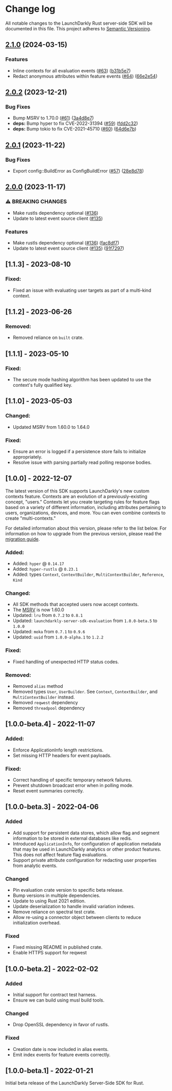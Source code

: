 # Change log

All notable changes to the LaunchDarkly Rust server-side SDK will be documented in this file. This project adheres to [Semantic Versioning](http://semver.org).

## [2.1.0](https://github.com/launchdarkly/rust-server-sdk/compare/2.0.2...2.1.0) (2024-03-15)


### Features

* Inline contexts for all evaluation events ([#63](https://github.com/launchdarkly/rust-server-sdk/issues/63)) ([b31b5e7](https://github.com/launchdarkly/rust-server-sdk/commit/b31b5e77cc2a0edf7fdbed84974c76df7b3a02d4))
* Redact anonymous attributes within feature events ([#64](https://github.com/launchdarkly/rust-server-sdk/issues/64)) ([66e2e54](https://github.com/launchdarkly/rust-server-sdk/commit/66e2e54106cbed5c2f35806eaff0165f5351ccc6))

## [2.0.2](https://github.com/launchdarkly/rust-server-sdk/compare/2.0.1...2.0.2) (2023-12-21)


### Bug Fixes

* Bump MSRV to 1.70.0 ([#61](https://github.com/launchdarkly/rust-server-sdk/issues/61)) ([3a4d8e7](https://github.com/launchdarkly/rust-server-sdk/commit/3a4d8e734d25b0adea7e77d0b43c13f451059b6a))
* **deps:** Bump hyper to fix CVE-2022-31394 ([#59](https://github.com/launchdarkly/rust-server-sdk/issues/59)) ([fdd2c32](https://github.com/launchdarkly/rust-server-sdk/commit/fdd2c3285dacf8caf3a0730f2b760e69707086be))
* **deps:** Bump tokio to fix CVE-2021-45710 ([#60](https://github.com/launchdarkly/rust-server-sdk/issues/60)) ([64d6e7b](https://github.com/launchdarkly/rust-server-sdk/commit/64d6e7b0eef3183ea6de89eaa35708f838c2cbfb))

## [2.0.1](https://github.com/launchdarkly/rust-server-sdk/compare/2.0.0...2.0.1) (2023-11-22)


### Bug Fixes

* Export config::BuildError as ConfigBuildError ([#57](https://github.com/launchdarkly/rust-server-sdk/issues/57)) ([28e8d78](https://github.com/launchdarkly/rust-server-sdk/commit/28e8d78ad485f025a5d12d198fb5a67fd157d815))

## [2.0.0](https://github.com/launchdarkly/rust-server-sdk/compare/1.1.3...2.0.0) (2023-11-17)


### ⚠ BREAKING CHANGES

* Make rustls dependency optional ([#136](https://github.com/launchdarkly/rust-server-sdk/issues/136))
* Update to latest event source client ([#135](https://github.com/launchdarkly/rust-server-sdk/issues/135))

### Features

* Make rustls dependency optional ([#136](https://github.com/launchdarkly/rust-server-sdk/issues/136)) ([fac8df7](https://github.com/launchdarkly/rust-server-sdk/commit/fac8df750ed4ab233edb62fc6d77277ed18e5dba))
* Update to latest event source client ([#135](https://github.com/launchdarkly/rust-server-sdk/issues/135)) ([91f7297](https://github.com/launchdarkly/rust-server-sdk/commit/91f72970908c786c351958311e0ff76ffde715d9))

## [1.1.3] - 2023-08-10
### Fixed:
- Fixed an issue with evaluating user targets as part of a multi-kind context.

## [1.1.2] - 2023-06-26
### Removed:
- Removed reliance on `built` crate.

## [1.1.1] - 2023-05-10
### Fixed:
- The secure mode hashing algorithm has been updated to use the context's fully qualified key.

## [1.1.0] - 2023-05-03
### Changed:
- Updated MSRV from 1.60.0 to 1.64.0

### Fixed:
- Ensure an error is logged if a persistence store fails to initialize appropriately.
- Resolve issue with parsing partially read polling response bodies.

## [1.0.0] - 2022-12-07
The latest version of this SDK supports LaunchDarkly's new custom contexts feature. Contexts are an evolution of a previously-existing concept, "users." Contexts let you create targeting rules for feature flags based on a variety of different information, including attributes pertaining to users, organizations, devices, and more. You can even combine contexts to create "multi-contexts." 

For detailed information about this version, please refer to the list below. For information on how to upgrade from the previous version, please read the [migration guide](https://docs.launchdarkly.com/sdk/server-side/rust/implementation-v1).


### Added:
- Added: `hyper` @ `0.14.17`
- Added: `hyper-rustls` @ `0.23.1`
- Added: types `Context`, `ContextBuilder`, `MultiContextBuilder`, `Reference`, `Kind`

### Changed:
- All SDK methods that accepted users now accept contexts. 
- The [MSRV](https://rust-lang.github.io/rfcs/2495-min-rust-version.html) is now 1.60.0
- Updated: `lru` from `0.7.2` to `0.8.1`
- Updated: `launchdarkly-server-sdk-evaluation` from `1.0.0-beta.5` to `1.0.0`
- Updated: `moka` from `0.7.1` to `0.9.6`
- Updated: `uuid` from `1.0.0-alpha.1` to `1.2.2`

### Fixed:
- Fixed handling of unexpected HTTP status codes.

### Removed:
- Removed `alias` method
- Removed types `User`, `UserBuilder`. See `Context`, `ContextBuilder`, and `MultiContextBuilder` instead.
- Removed `reqwest` dependency
- Removed `threadpool` dependency

## [1.0.0-beta.4] - 2022-11-07
### Added:
- Enforce ApplicationInfo length restrictions.
- Set missing HTTP headers for event payloads.

### Fixed:
- Correct handling of specific temporary network failures.
- Prevent shutdown broadcast error when in polling mode.
- Reset event summaries correctly.

## [1.0.0-beta.3] - 2022-04-06
### Added
- Add support for persistent data stores, which allow flag and segment information to be stored in external databases like redis.
- Introduced `ApplicationInfo`, for configuration of application metadata that may be used in LaunchDarkly analytics or other product features. This does not affect feature flag evaluations.
- Support private attribute configuration for redacting user properties from analytic events.

### Changed
- Pin evaluation crate version to specific beta release.
- Bump versions in multiple dependencies.
- Update to using Rust 2021 edition.
- Update deserialization to handle invalid variation indexes.
- Remove reliance on spectral test crate.
- Allow re-using a connector object between clients to reduce initialization overhead.

### Fixed
- Fixed missing README in published crate.
- Enable HTTPS support for reqwest

## [1.0.0-beta.2] - 2022-02-02
### Added
- Initial support for contract test harness.
- Ensure we can build using musl build tools.

### Changed
- Drop OpenSSL dependency in favor of rustls.

### Fixed
- Creation date is now included in alias events.
- Emit index events for feature events correctly.

## [1.0.0-beta.1] - 2022-01-21
Initial beta release of the LaunchDarkly Server-Side SDK for Rust.
